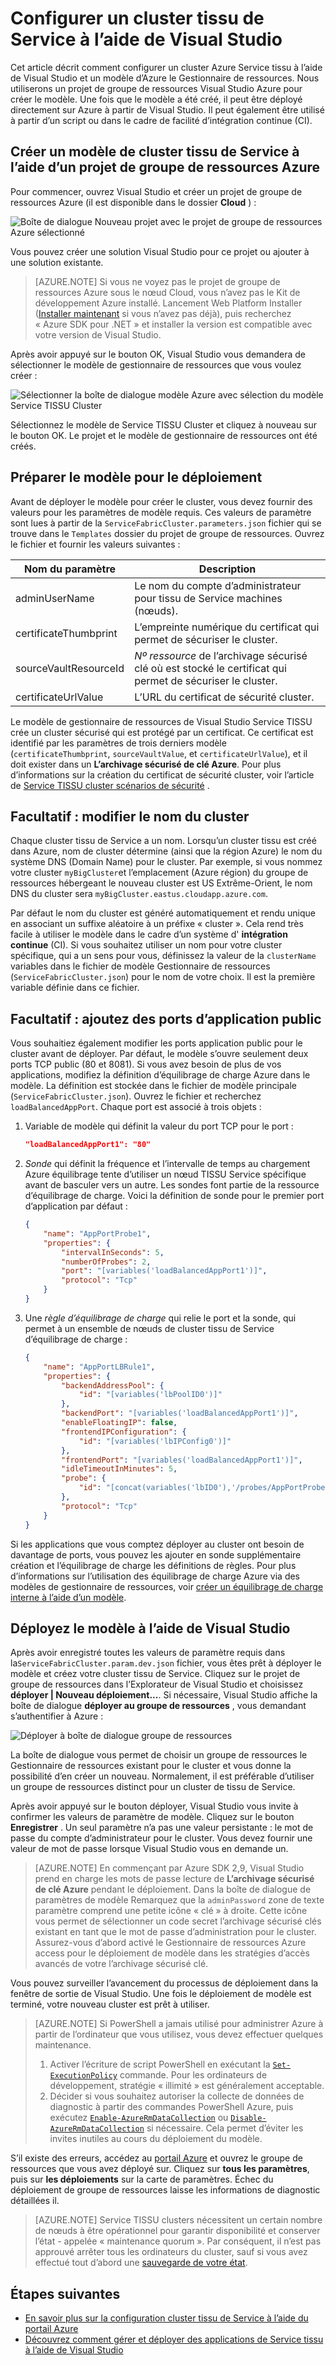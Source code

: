 <properties
   pageTitle="La configuration d’un cluster de tissu de Service à l’aide de Visual Studio | Microsoft Azure"
   description="Décrit comment configurer un cluster tissu de Service à l’aide du Gestionnaire de ressources Azure modèle créé par un projet de groupe de ressources Azure dans Visual Studio"
   services="service-fabric"
   documentationCenter=".net"
   authors="karolz-ms"
   manager="adegeo"
   editor=""/>

<tags
   ms.service="service-fabric"
   ms.devlang="dotNet"
   ms.topic="article"
   ms.tgt_pltfrm="NA"
   ms.workload="NA"
   ms.date="10/06/2016"
   ms.author="karolz@microsoft.com"/>

# <a name="set-up-a-service-fabric-cluster-by-using-visual-studio"></a>Configurer un cluster tissu de Service à l’aide de Visual Studio
Cet article décrit comment configurer un cluster Azure Service tissu à l’aide de Visual Studio et un modèle d’Azure le Gestionnaire de ressources. Nous utiliserons un projet de groupe de ressources Visual Studio Azure pour créer le modèle. Une fois que le modèle a été créé, il peut être déployé directement sur Azure à partir de Visual Studio. Il peut également être utilisé à partir d’un script ou dans le cadre de facilité d’intégration continue (CI).

## <a name="create-a-service-fabric-cluster-template-by-using-an-azure-resource-group-project"></a>Créer un modèle de cluster tissu de Service à l’aide d’un projet de groupe de ressources Azure
Pour commencer, ouvrez Visual Studio et créer un projet de groupe de ressources Azure (il est disponible dans le dossier **Cloud** ) :

![Boîte de dialogue Nouveau projet avec le projet de groupe de ressources Azure sélectionné][1]

Vous pouvez créer une solution Visual Studio pour ce projet ou ajouter à une solution existante.

>[AZURE.NOTE] Si vous ne voyez pas le projet de groupe de ressources Azure sous le nœud Cloud, vous n’avez pas le Kit de développement Azure installé. Lancement Web Platform Installer ([Installer maintenant](http://www.microsoft.com/web/downloads/platform.aspx) si vous n’avez pas déjà), puis recherchez « Azure SDK pour .NET » et installer la version est compatible avec votre version de Visual Studio.

Après avoir appuyé sur le bouton OK, Visual Studio vous demandera de sélectionner le modèle de gestionnaire de ressources que vous voulez créer :

![Sélectionner la boîte de dialogue modèle Azure avec sélection du modèle Service TISSU Cluster][2]

Sélectionnez le modèle de Service TISSU Cluster et cliquez à nouveau sur le bouton OK. Le projet et le modèle de gestionnaire de ressources ont été créés.

## <a name="prepare-the-template-for-deployment"></a>Préparer le modèle pour le déploiement
Avant de déployer le modèle pour créer le cluster, vous devez fournir des valeurs pour les paramètres de modèle requis. Ces valeurs de paramètre sont lues à partir de la `ServiceFabricCluster.parameters.json` fichier qui se trouve dans le `Templates` dossier du projet de groupe de ressources. Ouvrez le fichier et fournir les valeurs suivantes :

|Nom du paramètre           |Description|
|-----------------------  |--------------------------|
|adminUserName            |Le nom du compte d’administrateur pour tissu de Service machines (nœuds).|
|certificateThumbprint    |L’empreinte numérique du certificat qui permet de sécuriser le cluster.|
|sourceVaultResourceId    |*Nº ressource* de l’archivage sécurisé clé où est stocké le certificat qui permet de sécuriser le cluster.|
|certificateUrlValue      |L’URL du certificat de sécurité cluster.|

Le modèle de gestionnaire de ressources de Visual Studio Service TISSU crée un cluster sécurisé qui est protégé par un certificat. Ce certificat est identifié par les paramètres de trois derniers modèle (`certificateThumbprint`, `sourceVaultValue`, et `certificateUrlValue`), et il doit exister dans un **L’archivage sécurisé de clé Azure**. Pour plus d’informations sur la création du certificat de sécurité cluster, voir l’article de [Service TISSU cluster scénarios de sécurité](service-fabric-cluster-security.md#x509-certificates-and-service-fabric) .

## <a name="optional-change-the-cluster-name"></a>Facultatif : modifier le nom du cluster
Chaque cluster tissu de Service a un nom. Lorsqu’un cluster tissu est créé dans Azure, nom de cluster détermine (ainsi que la région Azure) le nom du système DNS (Domain Name) pour le cluster. Par exemple, si vous nommez votre cluster `myBigCluster`et l’emplacement (Azure région) du groupe de ressources hébergeant le nouveau cluster est US Extrême-Orient, le nom DNS du cluster sera `myBigCluster.eastus.cloudapp.azure.com`.

Par défaut le nom du cluster est généré automatiquement et rendu unique en associant un suffixe aléatoire à un préfixe « cluster ». Cela rend très facile à utiliser le modèle dans le cadre d’un système d' **intégration continue** (CI). Si vous souhaitez utiliser un nom pour votre cluster spécifique, qui a un sens pour vous, définissez la valeur de la `clusterName` variables dans le fichier de modèle Gestionnaire de ressources (`ServiceFabricCluster.json`) pour le nom de votre choix. Il est la première variable définie dans ce fichier.

## <a name="optional-add-public-application-ports"></a>Facultatif : ajoutez des ports d’application public
Vous souhaitiez également modifier les ports application public pour le cluster avant de déployer. Par défaut, le modèle s’ouvre seulement deux ports TCP public (80 et 8081). Si vous avez besoin de plus de vos applications, modifiez la définition d’équilibrage de charge Azure dans le modèle. La définition est stockée dans le fichier de modèle principale (`ServiceFabricCluster.json`). Ouvrez le fichier et recherchez `loadBalancedAppPort`. Chaque port est associé à trois objets :

1. Variable de modèle qui définit la valeur du port TCP pour le port :

    ```json
    "loadBalancedAppPort1": "80"
    ```

2. *Sonde* qui définit la fréquence et l’intervalle de temps au chargement Azure équilibrage tente d’utiliser un nœud TISSU Service spécifique avant de basculer vers un autre. Les sondes font partie de la ressource d’équilibrage de charge. Voici la définition de sonde pour le premier port d’application par défaut :

    ```json
    {
        "name": "AppPortProbe1",
        "properties": {
            "intervalInSeconds": 5,
            "numberOfProbes": 2,
            "port": "[variables('loadBalancedAppPort1')]",
            "protocol": "Tcp"
        }
    }
    ```

3. Une *règle d’équilibrage de charge* qui relie le port et la sonde, qui permet à un ensemble de nœuds de cluster tissu de Service d’équilibrage de charge :

    ```json
    {
        "name": "AppPortLBRule1",
        "properties": {
            "backendAddressPool": {
                "id": "[variables('lbPoolID0')]"
            },
            "backendPort": "[variables('loadBalancedAppPort1')]",
            "enableFloatingIP": false,
            "frontendIPConfiguration": {
                "id": "[variables('lbIPConfig0')]"
            },
            "frontendPort": "[variables('loadBalancedAppPort1')]",
            "idleTimeoutInMinutes": 5,
            "probe": {
                "id": "[concat(variables('lbID0'),'/probes/AppPortProbe1')]"
            },
            "protocol": "Tcp"
        }
    }
    ```
Si les applications que vous comptez déployer au cluster ont besoin de davantage de ports, vous pouvez les ajouter en sonde supplémentaire création et l’équilibrage de charge les définitions de règles. Pour plus d’informations sur l’utilisation des équilibrage de charge Azure via des modèles de gestionnaire de ressources, voir [créer un équilibrage de charge interne à l’aide d’un modèle](../load-balancer/load-balancer-get-started-ilb-arm-template.md).

## <a name="deploy-the-template-by-using-visual-studio"></a>Déployez le modèle à l’aide de Visual Studio
Après avoir enregistré toutes les valeurs de paramètre requis dans la`ServiceFabricCluster.param.dev.json` fichier, vous êtes prêt à déployer le modèle et créez votre cluster tissu de Service. Cliquez sur le projet de groupe de ressources dans l’Explorateur de Visual Studio et choisissez **déployer | Nouveau déploiement...**. Si nécessaire, Visual Studio affiche la boîte de dialogue **déployer au groupe de ressources** , vous demandant s’authentifier à Azure :

![Déployer à boîte de dialogue groupe de ressources][3]

La boîte de dialogue vous permet de choisir un groupe de ressources le Gestionnaire de ressources existant pour le cluster et vous donne la possibilité d’en créer un nouveau. Normalement, il est préférable d’utiliser un groupe de ressources distinct pour un cluster de tissu de Service.

Après avoir appuyé sur le bouton déployer, Visual Studio vous invite à confirmer les valeurs de paramètre de modèle. Cliquez sur le bouton **Enregistrer** . Un seul paramètre n’a pas une valeur persistante : le mot de passe du compte d’administrateur pour le cluster. Vous devez fournir une valeur de mot de passe lorsque Visual Studio vous en demande un.

>[AZURE.NOTE] En commençant par Azure SDK 2,9, Visual Studio prend en charge les mots de passe lecture de **L’archivage sécurisé de clé Azure** pendant le déploiement. Dans la boîte de dialogue de paramètres de modèle Remarquez que la `adminPassword` zone de texte paramètre comprend une petite icône « clé » à droite. Cette icône vous permet de sélectionner un code secret l’archivage sécurisé clés existant en tant que le mot de passe d’administration pour le cluster. Assurez-vous d’abord activé le Gestionnaire de ressources Azure access pour le déploiement de modèle dans les stratégies d’accès avancés de votre l’archivage sécurisé clé. 

Vous pouvez surveiller l’avancement du processus de déploiement dans la fenêtre de sortie de Visual Studio. Une fois le déploiement de modèle est terminé, votre nouveau cluster est prêt à utiliser.

>[AZURE.NOTE] Si PowerShell a jamais utilisé pour administrer Azure à partir de l’ordinateur que vous utilisez, vous devez effectuer quelques maintenance.
>1. Activer l’écriture de script PowerShell en exécutant la [`Set-ExecutionPolicy`](https://technet.microsoft.com/library/hh849812.aspx) commande. Pour les ordinateurs de développement, stratégie « illimité » est généralement acceptable.
>2. Décider si vous souhaitez autoriser la collecte de données de diagnostic à partir des commandes PowerShell Azure, puis exécutez [`Enable-AzureRmDataCollection`](https://msdn.microsoft.com/library/mt619303.aspx) ou [`Disable-AzureRmDataCollection`](https://msdn.microsoft.com/library/mt619236.aspx) si nécessaire. Cela permet d’éviter les invites inutiles au cours du déploiement du modèle.

S’il existe des erreurs, accédez au [portail Azure](https://portal.azure.com/) et ouvrez le groupe de ressources que vous avez déployé sur. Cliquez sur **tous les paramètres**, puis sur **les déploiements** sur la carte de paramètres. Échec du déploiement de groupe de ressources laisse les informations de diagnostic détaillées il.

>[AZURE.NOTE] Service TISSU clusters nécessitent un certain nombre de nœuds à être opérationnel pour garantir disponibilité et conserver l’état - appelée « maintenance quorum ». Par conséquent, il n’est pas approuvé arrêter tous les ordinateurs du cluster, sauf si vous avez effectué tout d’abord une [sauvegarde de votre état](service-fabric-reliable-services-backup-restore.md).

## <a name="next-steps"></a>Étapes suivantes
- [En savoir plus sur la configuration cluster tissu de Service à l’aide du portail Azure](service-fabric-cluster-creation-via-portal.md)
- [Découvrez comment gérer et déployer des applications de Service tissu à l’aide de Visual Studio](service-fabric-manage-application-in-visual-studio.md)

<!--Image references-->
[1]: ./media/service-fabric-cluster-creation-via-visual-studio/azure-resource-group-project-creation.png
[2]: ./media/service-fabric-cluster-creation-via-visual-studio/selecting-azure-template.png
[3]: ./media/service-fabric-cluster-creation-via-visual-studio/deploy-to-azure.png
